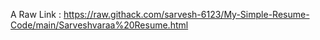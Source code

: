  A Raw Link :
 https://raw.githack.com/sarvesh-6123/My-Simple-Resume-Code/main/Sarveshvaraa%20Resume.html
